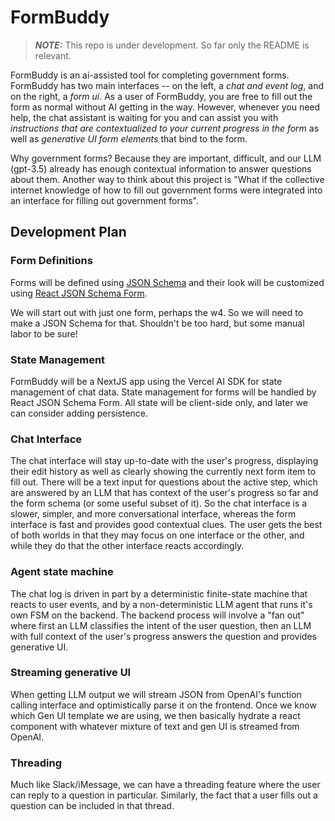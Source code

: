 # FormBuddy
> **_NOTE:_**  This repo is under development. So far only the README is relevant.

FormBuddy is an ai-assisted tool for completing government forms. FormBuddy has two main interfaces -- on the left, a *chat and event log*, and on the right, a *form ui*. As a user of FormBuddy, you are free to fill out the form as normal without AI getting in the way. However, whenever you need help, the chat assistant is waiting for you and can assist you with *instructions that are contextualized to your current progress in the form* as well as *generative UI form elements* that bind to the form.

Why government forms? Because they are important, difficult, and our LLM (gpt-3.5) already has enough contextual information to answer questions about them. Another way to think about this project is "What if the collective internet knowledge of how to fill out government forms were integrated into an interface for filling out government forms".

## Development Plan
### Form Definitions
Forms will be defined using [JSON Schema](https://json-schema.org/) and their look will be customized using [React JSON Schema Form](https://rjsf-team.github.io/react-jsonschema-form/docs/).

We will start out with just one form, perhaps the w4. So we will need to make a JSON Schema for that. Shouldn't be too hard, but some manual labor to be sure!

### State Management
FormBuddy will be a NextJS app using the Vercel AI SDK for state management of chat data. State management for forms will be handled by React JSON Schema Form. All state will be client-side only, and later we can consider adding persistence.

### Chat Interface
The chat interface will stay up-to-date with the user's progress, displaying their edit history as well as clearly showing the currently next form item to fill out. There will be a text input for questions about the active step, which are answered by an LLM that has context of the user's progress so far and the form schema (or some useful subset of it). So the chat interface is a slower, simpler, and more conversational interface, whereas the form interface is fast and provides good contextual clues. The user gets the best of both worlds in that they may focus on one interface or the other, and while they do that the other interface reacts accordingly.

### Agent state machine
The chat log is driven in part by a deterministic finite-state machine that reacts to user events, and by a non-deterministic LLM agent that runs it's own FSM on the backend. The backend process will involve a "fan out" where first an LLM classifies the intent of the user question, then an LLM with full context of the user's progress answers the question and provides generative UI.

### Streaming generative UI
When getting LLM output we will stream JSON from OpenAI's function calling interface and optimistically parse it on the frontend. Once we know which Gen UI template we are using, we then basically hydrate a react component with whatever mixture of text and gen UI is streamed from OpenAI.

### Threading
Much like Slack/iMessage, we can have a threading feature where the user can reply to a question in particular. Similarly, the fact that a user fills out a question can be included in that thread.
